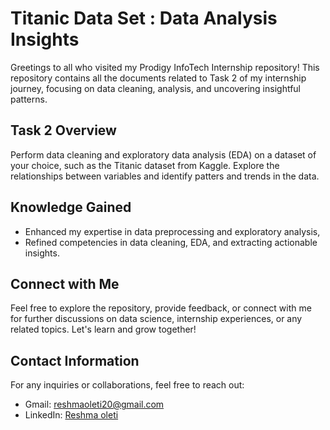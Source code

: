 # Titanic Data Set : Data Analysis Insights


Greetings to all who visited my Prodigy InfoTech Internship repository! This repository contains all the documents related to Task 2 of my internship journey, focusing on data cleaning, analysis, and uncovering insightful patterns.

## Task 2 Overview

Perform data cleaning and exploratory data analysis (EDA) on a dataset of your choice, such as the Titanic dataset from Kaggle. Explore the relationships between variables and identify patters and trends in the data.

## Knowledge Gained
- Enhanced my expertise in data preprocessing and exploratory analysis,
- Refined competencies in data cleaning, EDA, and extracting actionable insights.

## Connect with Me

Feel free to explore the repository, provide feedback, or connect with me for further discussions on data science, internship experiences, or any related topics. Let's learn and grow together!

## Contact Information

For any inquiries or collaborations, feel free to reach out:

- Gmail: [reshmaoleti20@gmail.com](mailto:reshmaoleti20@gmail.com)
- LinkedIn: [Reshma oleti](https://www.linkedin.com/in/reshmaoleti/)
